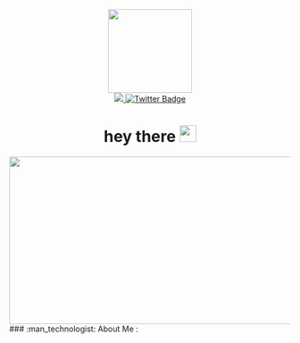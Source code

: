 
<div id="header" align="center">
  <img src="https://media.giphy.com/media/v1.Y2lkPTc5MGI3NjExbnE2MjMzZHhlanRxNmg0eG8xajB3eXBkb2R4YXJmMGoxMDdmc3V3biZlcD12MV9pbnRlcm5hbF9naWZfYnlfaWQmY3Q9Zw/vzO0Vc8b2VBLi/giphy.gif" width="150"/>
</div>
<div id="badges" align="center">
  <a href="https://t.me/DmitriyP_22">
  <img src="https://img.shields.io/badge/Telegram-blue?logo=telegram&logoColor=white&style=for-the-badge"/>
  </a>
  <a href="">
    <img src="https://img.shields.io/badge/Twitter-blue?style=for-the-badge&logo=twitter&logoColor=white" alt="Twitter Badge"/>
  </a>
</div>
<img src="https://komarev.com/ghpvc/?DmitriyP31&style=flat-square&color=blue" alt=""/>

<h1 align="center">
  hey there
  <img src="https://media.giphy.com/media/hvRJCLFzcasrR4ia7z/giphy.gif" width="30px"/>
</h1>
<div align="center">
  <img src="https://media.giphy.com/media/v1.Y2lkPTc5MGI3NjExOTIxamhhOWwzODBnZWhucmdqcDF1MXV5Y2t5OTZ6bjB5Z3d1ZDI3biZlcD12MV9pbnRlcm5hbF9naWZfYnlfaWQmY3Q9Zw/QpVUMRUJGokfqXyfa1/giphy.gif" width="600" height="300"/>
</div>
### :man_technologist: About Me :
<!--
**DmitriyP31/DmitriyP31** is a ✨ _special_ ✨ repository because its `README.md` (this file) appears on your GitHub profile.

Here are some ideas to get you started:

- 🔭 I’m currently working on ...
- 🌱 I’m currently learning ...
- 👯 I’m looking to collaborate on ...
- 🤔 I’m looking for help with ...
- 💬 Ask me about ...
- 📫 How to reach me: ...
- 😄 Pronouns: ...
- ⚡ Fun fact: ...
-->
